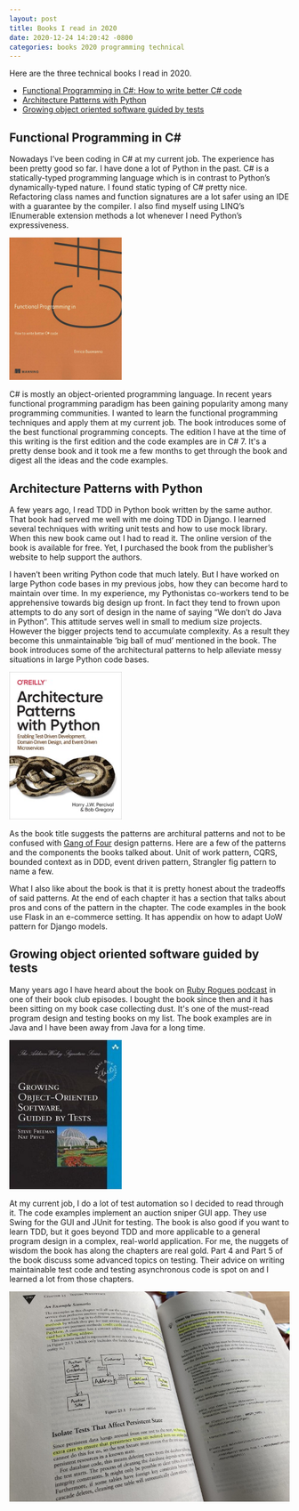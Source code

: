```yaml
---
layout: post
title: Books I read in 2020
date: 2020-12-24 14:20:42 -0800
categories: books 2020 programming technical
---
```


Here are the three technical books I read in 2020.
- [Functional Programming in C#: How to write better C# code](https://www.manning.com/books/functional-programming-in-c-sharp)
- [Architecture Patterns with Python](https://www.oreilly.com/library/view/architecture-patterns-with/9781492052197/)
- [Growing object oriented software guided by tests](http://www.growing-object-oriented-software.com/)

## Functional Programming in C\#
Nowadays I’ve been coding in C# at my current job. The experience has been pretty good so far. I have done a lot of Python in the past. C# is a statically-typed programming language which is in contrast to Python’s dynamically-typed nature. I found static typing of C# pretty nice. Refactoring class names and function signatures are a lot safer using an IDE with a guarantee by the compiler. I also find myself using LINQ’s IEnumerable extension methods a lot whenever I need Python’s expressiveness.

<img src="/images/func-csharp-book.jpeg" width="40%">

C# is mostly an object-oriented programming language. In recent years functional programming paradigm has been gaining popularity among many programming communities. I wanted to learn the functional programming techniques and apply them at my current job. The book introduces some of the best functional programming concepts. The edition I have at the time of this writing is the first edition and the code examples are in C# 7. It's a pretty dense book and it took me a few months to get through the book and digest all the ideas and the code examples.

## Architecture Patterns with Python
A few years ago, I read TDD in Python book written by the same author. That book had served me well with me doing TDD in Django. I learned several techniques with writing unit tests and how to use mock library. When this new book came out I had to read it. The online version of the book is available for free.  Yet, I purchased the book from the publisher’s website to help support the authors.

I haven’t been writing Python code that much lately. But I have worked on large Python code bases in my previous jobs, how they can become hard to maintain over time. In my experience, my Pythonistas co-workers tend to be apprehensive towards big design up front. In fact they tend to frown upon attempts to do any sort of design in the name of saying “We don’t do Java in Python”. This attitude serves well in small to medium size projects. However the bigger projects tend to accumulate complexity. As a result they become this unmaintainable ‘big ball of mud’ mentioned in the book. The book introduces some of the architectural patterns to help alleviate messy situations in large Python code bases.

<img src="/images/arch-pattern-py-book.jpeg" width="40%">

As the book title suggests the patterns are architural patterns and not to be confused with [Gang of Four](https://en.wikipedia.org/wiki/Design_Patterns) design patterns. Here are a few of the patterns and the components the books talked about. Unit of work pattern, CQRS, bounded context as in DDD, event driven pattern, Strangler fig pattern to name a few.

What I also like about the book is that it is pretty honest about the tradeoffs of said patterns. At the end of each chapter it has a section that talks about pros and cons of the pattern in the chapter. The code examples in the book use Flask in an e-commerce setting. It has appendix on how to adapt UoW pattern for Django models.

## Growing object oriented software guided by tests

Many years ago I have heard about the book on [Ruby Rogues podcast](https://devchat.tv/podcasts/ruby-rogues/) in one of their book club episodes. I bought the book since then and it has been sitting on my book case collecting dust. It's one of the must-read program design and testing books on my list. The book examples are in Java and I have been away from Java for a long time. 

<img src="/images/goost-book.jpg" width="40%">

At my current job, I do a lot of test automation so I decided to read through it. The code examples implement an auction sniper GUI app. They use Swing for the GUI and JUnit for testing. The book is also good if you want to learn TDD, but it goes beyond TDD and more applicable to a general program design in a complex, real-world application. For me, the nuggets of wisdom the book has along the chapters are real gold. Part 4 and Part 5 of the book discuss some advanced topics on testing. Their advice on writing maintainable test code and testing asynchronous code is spot on and I learned a lot from those chapters.

<img src="/images/Goost-book-page.JPG" width="100%">
